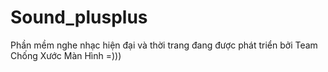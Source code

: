 # Sound_plusplus
Phần mềm nghe nhạc hiện đại và thời trang đang được phát triển bởi Team Chống Xước Màn Hình =)))
